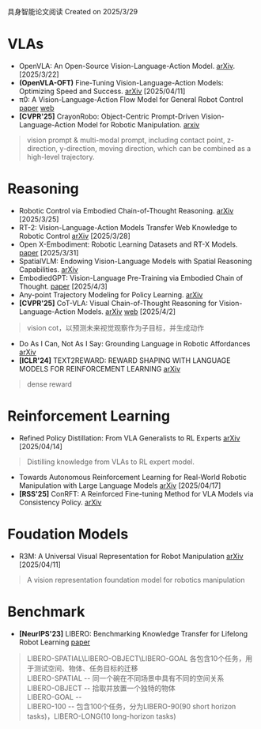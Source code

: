 具身智能论文阅读
Created on 2025/3/29

# VLAs
- OpenVLA: An Open-Source Vision-Language-Action Model. [arXiv](https://arxiv.org/pdf/2406.09246). [2025/3/22]
- **(OpenVLA-OFT)** Fine-Tuning Vision-Language-Action Models: Optimizing Speed and Success. [arXiv](https://arxiv.org/html/2502.19645v1) [2025/04/11]
- π0: A Vision-Language-Action Flow Model for General Robot Control [paper](https://www.physicalintelligence.company/download/pi0.pdf) [web](https://www.physicalintelligence.company/blog/pi0)
- **[CVPR'25]** CrayonRobo: Object-Centric Prompt-Driven Vision-Language-Action Model for Robotic Manipulation. [arxiv](https://arxiv.org/pdf/2505.02166)
> vision prompt & multi-modal prompt, including contact point, z-direction, y-direction, moving direction, which can be combined as a high-level trajectory.

# Reasoning
- Robotic Control via Embodied Chain-of-Thought Reasoning. [arXiv](https://arxiv.org/pdf/2407.08693) [2025/3/25]
- RT-2: Vision-Language-Action Models Transfer Web Knowledge to Robotic Control [arXiv](https://arxiv.org/pdf/2307.15818) [2025/3/28]
- Open X-Embodiment: Robotic Learning Datasets and RT-X Models. [paper](https://openreview.net/pdf?id=zraBtFgxT0) [2025/3/31]
- SpatialVLM: Endowing Vision-Language Models with Spatial Reasoning Capabilities. [arXiv](https://arxiv.org/pdf/2401.12168)
- EmbodiedGPT: Vision-Language Pre-Training via Embodied Chain of Thought. [paper](https://proceedings.neurips.cc/paper_files/paper/2023/file/4ec43957eda1126ad4887995d05fae3b-Paper-Conference.pdf) [2025/4/3]
- Any-point Trajectory Modeling for Policy Learning. [arXiv](https://arxiv.org/pdf/2401.00025)
- **[CVPR'25]** CoT-VLA: Visual Chain-of-Thought Reasoning for Vision-Language-Action Models. [arXiv](https://arxiv.org/pdf/2503.22020) [web](https://cot-vla.github.io/) [2025/4/2]
> vision cot，以预测未来视觉观察作为子目标，并生成动作
- Do As I Can, Not As I Say: Grounding Language in Robotic Affordances [arXiv](https://arxiv.org/pdf/2204.01691)
- **[ICLR'24]** TEXT2REWARD: REWARD SHAPING WITH LANGUAGE MODELS FOR REINFORCEMENT LEARNING [arXiv](https://arxiv.org/pdf/2309.11489)
> dense reward

# Reinforcement Learning
- Refined Policy Distillation: From VLA Generalists to RL Experts [arXiv](https://arxiv.org/pdf/2503.05833) [2025/04/14]
> Distilling knowledge from VLAs to RL expert model.
- Towards Autonomous Reinforcement Learning for Real-World Robotic Manipulation with Large Language Models [arXiv](https://arxiv.org/pdf/2503.04280?) [2025/04/17]
- **[RSS'25]** ConRFT: A Reinforced Fine-tuning Method for VLA Models via Consistency Policy. [arXiv](https://arxiv.org/pdf/2502.05450)

# Foudation Models
- R3M: A Universal Visual Representation for Robot Manipulation [arXiv](https://arxiv.org/pdf/2203.12601) [2025/04/11]
> A vision representation foundation model for robotics manipulation

# Benchmark
- **[NeurIPS'23]** LIBERO: Benchmarking Knowledge Transfer for Lifelong Robot Learning [paper](https://proceedings.neurips.cc/paper_files/paper/2023/file/8c3c666820ea055a77726d66fc7d447f-Paper-Datasets_and_Benchmarks.pdf)
> LIBERO-SPATIAL\LIBERO-OBJECT\LIBERO-GOAL 各包含10个任务，用于测试空间、物体、任务目标的迁移<br>
> LIBERO-SPATIAL -- 同一个碗在不同场景中具有不同的空间关系<br>
> LIBERO-OBJECT -- 拾取并放置一个独特的物体<br>
> LIBERO-GOAL -- <br>
> LIBERO-100 -- 包含100个任务，分为LIBERO-90(90 short horizon tasks)，LIBERO-LONG(10 long-horizon tasks)
